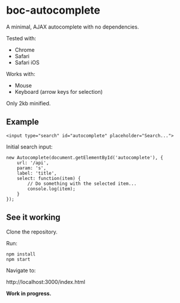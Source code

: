 # boc-autocomplete

A minimal, AJAX autocomplete with no dependencies.

Tested with:

* Chrome
* Safari
* Safari iOS

Works with:

* Mouse
* Keyboard (arrow keys for selection)

Only 2kb minified.


## Example

```
<input type="search" id="autocomplete" placeholder="Search...">
```

Initial search input:

```
new Autocomplete(document.getElementById('autocomplete'), { 
	url: '/api', 
	param: 's',
	label: 'title',
	select: function(item) {
		// Do something with the selected item...
		console.log(item);
	}
});
```

## See it working

Clone the repository.

Run:

```
npm install
npm start
```

Navigate to:

http://localhost:3000/index.html

**Work in progress.**